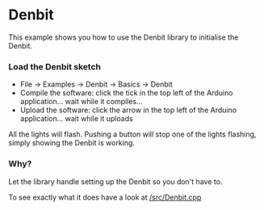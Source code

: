 # Denbit

This example shows you how to use the Denbit library to initialise the Denbit. 


### Load the Denbit sketch
- File -> Examples -> Denbit -> Basics -> Denbit
- Compile the software: click the tick in the top left of the Arduino application... wait while it compiles...
- Upload the software: click the arrow in the top left of the Arduino application... wait while it uploads

All the lights will flash. Pushing a button will stop one of the lights flashing, simply showing the Denbit is working.

### Why?
Let the library handle setting up the Denbit so you don't have to.

To see exactly what it does have a look at [/src/Denbit.cpp](https://github.com/theapi/denbit/blob/master/src/Denbit.cpp)

